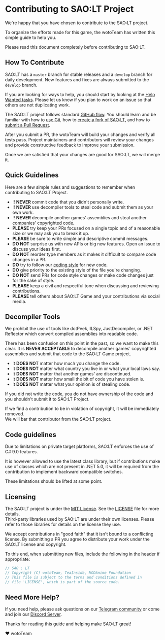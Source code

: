 # Contributing to SAO:LT Project

We're happy that you have chosen to contribute to the SAO:LT project.

To organize the efforts made for this game, the wotoTeam has written this simple guide to help you.

Please read this document completely before contributing to SAO:LT.


## How To Contribute

SAO:LT has a `master` branch for stable releases and a `develop` branch for daily development.  New features and fixes are always submitted to the `develop` branch.

If you are looking for ways to help, you should start by looking at the [Help Wanted tasks](https://github.com/TeaInside/SAO/issues?q=is%3Aissue+is%3Aopen+label%3A%22Help+Wanted%22).  Please let us know if you plan to work on an issue so that others are not duplicating work.

The SAO:LT project follows standard [GitHub flow](https://guides.github.com/introduction/flow/index.html).  You should learn and be familiar with how to [use Git](https://help.github.com/articles/set-up-git/), how to [create a fork of SAO:LT](https://help.github.com/articles/fork-a-repo/), and how to [submit a Pull Request](https://help.github.com/articles/using-pull-requests/).

After you submit a PR, the wotoTeam will build your changes and verify all tests pass.  Project maintainers and contributors will review your changes and provide constructive feedback to improve your submission.

Once we are satisfied that your changes are good for SAO:LT, we will merge it.


## Quick Guidelines

Here are a few simple rules and suggestions to remember when contributing to SAO:LT Project.

* :bangbang: **NEVER** commit code that you didn't personally write.
* :bangbang: **NEVER** use decompiler tools to steal code and submit them as your own work.
* :bangbang: **NEVER** decompile another games' assemblies and steal another companies' copyrighted code.
* **PLEASE** try keep your PRs focused on a single topic and of a reasonable size or we may ask you to break it up.
* **PLEASE** be sure to write simple and descriptive commit messages.
* **DO NOT** surprise us with new APIs or big new features. Open an issue to discuss your ideas first.
* **DO NOT** reorder type members as it makes it difficult to compare code changes in a PR.
* **DO** try to follow our [coding style](CODESTYLE.md) for new code.
* **DO** give priority to the existing style of the file you're changing.
* **DO NOT** send PRs for code style changes or make code changes just for the sake of style.
* **PLEASE** keep a civil and respectful tone when discussing and reviewing contributions.
* **PLEASE** tell others about SAO:LT Game and your contributions via social media.


## Decompiler Tools

We prohibit the use of tools like dotPeek, ILSpy, JustDecompiler, or .NET Reflector which convert compiled assemblies into readable code.

There has been confusion on this point in the past, so we want to make this clear.  It is **NEVER ACCEPTABLE** to decompile another games' copyrighted assemblies and submit that code to the SAO:LT Game project.

* It **DOES NOT** matter how much you change the code.
* It **DOES NOT** matter what country you live in or what your local laws say.  
* It **DOES NOT** matter that another games' are discontinued.  
* It **DOES NOT** matter how small the bit of code you have stolen is.  
* It **DOES NOT** matter what your opinion is of stealing code.

If you did not write the code, you do not have ownership of the code and you shouldn't submit it to SAO:LT Project.

If we find a contribution to be in violation of copyright, it will be immediately removed.  
We will bar that contributor from the SAO:LT project.

## Code guidelines

Due to limitations on private target platforms, SAO:LT enforces the use of C# 9.0 features.

It is however allowed to use the latest class library, but if contributions make use of classes which are not present in .NET 5.0, it will be required from the contribution to implement backward compatible switches.

These limitations should be lifted at some point.

## Licensing

The SAO:LT project is under the [MIT License](https://opensource.org/licenses/MIT). 
See the [LICENSE](LICENSE) file for more details.  
Third-party libraries used by SAO:LT are under their own licenses.  Please refer to those libraries for details on the license they use.

We accept contributions in "good faith" that it isn't bound to a conflicting license.  By submitting a PR you agree to distribute your work under the SAO:LT license and copyright.

To this end, when submitting new files, include the following in the header if appropriate:
```csharp
// SAO : LT
// Copyright (C) wotoTeam, TeaInside, MODAnime Foundation
// This file is subject to the terms and conditions defined in
// file 'LICENSE', which is part of the source code.
```

## Need More Help?

If you need help, please ask questions on our [Telegram community](https://t.me/SAO_Game) 
or come and join our [Discord Server](https://discord.gg/Nxd9xs4PbN).


Thanks for reading this guide and helping make SAO:LT great!

 :heart: wotoTeam
